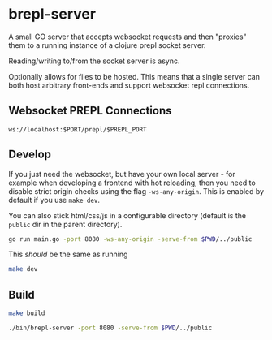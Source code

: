 
# brepl-server

A small GO server that accepts websocket requests and then "proxies" them to a running
instance of a clojure prepl socket server.

Reading/writing to/from the socket server is async.

Optionally allows for files to be hosted. This means that a single server can both host
arbitrary front-ends and support websocket repl connections.


## Websocket PREPL Connections

`ws://localhost:$PORT/prepl/$PREPL_PORT`

## Develop

If you just need the websocket, but have your own local server - for example
when developing a frontend with hot reloading, then you need to disable strict
origin checks using the flag `-ws-any-origin`. This is enabled by default if you
use `make dev`.

You can also stick html/css/js in a configurable directory (default is the `public` dir in the parent directory).

```bash
go run main.go -port 8080 -ws-any-origin -serve-from $PWD/../public
```
This _should_ be the same as running

```bash
make dev
```

## Build

```bash
make build
```

```bash
./bin/brepl-server -port 8080 -serve-from $PWD/../public
```
